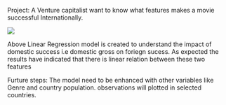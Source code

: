 Project:  A Venture capitalist want to know what features  makes a movie successful Internationally. 


![](./img/luther_submission.png.png)


Above Linear Regression model is created to understand the impact of domestic success i.e domestic gross on foriegn sucess.  As expected the results 
have indicated that there is linear relation between these two features 

Furture steps: The model need to be enhanced with other variables like Genre and country population.
observations will plotted in selected countries.






